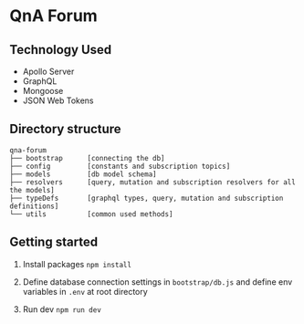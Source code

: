 # QnA Forum

## Technology Used

- Apollo Server
- GraphQL
- Mongoose
- JSON Web Tokens

## Directory structure

```
qna-forum
├── bootstrap      [connecting the db]
├── config         [constants and subscription topics]
├── models         [db model schema]
├── resolvers      [query, mutation and subscription resolvers for all the models]
├── typeDefs       [graphql types, query, mutation and subscription definitions]
└── utils          [common used methods]
```

## Getting started

1. Install packages `npm install`

2. Define database connection settings in `bootstrap/db.js` and define env variables in `.env` at root directory

3. Run dev `npm run dev`
